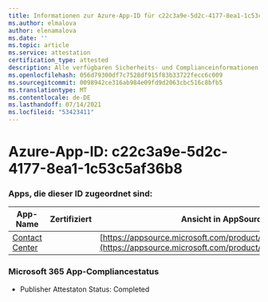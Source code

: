 ```yaml
---
title: Informationen zur Azure-App-ID für c22c3a9e-5d2c-4177-8ea1-1c53c5af36b8
ms.author: elmalova
author: elenamalova
ms.date: ''
ms.topic: article
ms.service: attestation
certification_type: attested
description: Alle verfügbaren Sicherheits- und Complianceinformationen für c22c3a9e-5d2c-4177-8ea1-1c53c5af36b8.
ms.openlocfilehash: 056d79300df7c7528df915f83b33722fecc6c009
ms.sourcegitcommit: 0098942ce316ab984e09fd9d2063cbc516c8bfb5
ms.translationtype: MT
ms.contentlocale: de-DE
ms.lasthandoff: 07/14/2021
ms.locfileid: "53423411"
---
```

# <a name="azure-app-id-c22c3a9e-5d2c-4177-8ea1-1c53c5af36b8"></a>Azure-App-ID: c22c3a9e-5d2c-4177-8ea1-1c53c5af36b8


### <a name="apps-associated-with-this-id"></a>Apps, die dieser ID zugeordnet sind:
| **App-Name** | **Zertifiziert** | **Ansicht in AppSource** |
|-|-|-|
| [Contact Center](https://docs.microsoft.com/en-us/microsoft-365-app-certification/forward/WA200001428) |  | [https://appsource.microsoft.com/product/office/WA200001428](https://appsource.microsoft.com/product/office/WA200001428) |

### <a name="microsoft-365-app-compliance-status"></a>Microsoft 365 App-Compliancestatus
- Publisher Attestaton Status: Completed
